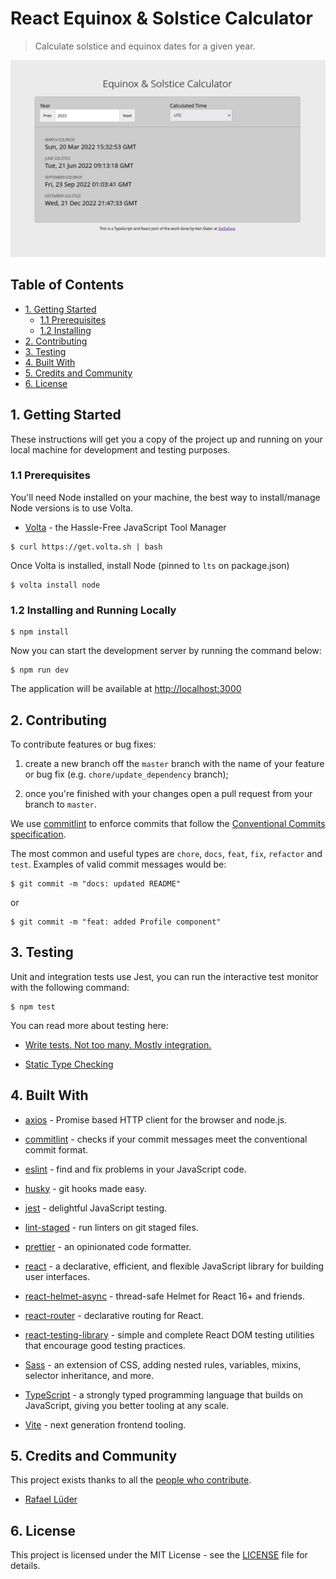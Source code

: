 # React Equinox & Solstice Calculator

> Calculate solstice and equinox dates for a given year.

![equinox_calc](equinox_calc.gif)

## Table of Contents

- [1. Getting Started](#1-getting-started)
  - [1.1 Prerequisites](#1.1-prerequisites)
  - [1.2 Installing](#1.2-installing-and-running-locally)
- [2. Contributing](#2-contributing)
- [3. Testing](#3-testing)
- [4. Built With](#4-built-with)
- [5. Credits and Community](#5-credits-and-community)
- [6. License](#6-license)

## 1. Getting Started

These instructions will get you a copy of the project up and running on your local machine for development and testing purposes.

### 1.1 Prerequisites

You'll need Node installed on your machine, the best way to install/manage
Node versions is to use Volta.

- [Volta](https://github.com/volta-cli/volta) - the Hassle-Free JavaScript
  Tool Manager

```
$ curl https://get.volta.sh | bash
```

Once Volta is installed, install Node (pinned to `lts` on package.json)

```
$ volta install node
```

### 1.2 Installing and Running Locally

```
$ npm install
```

Now you can start the development server by running the command below:

```
$ npm run dev
```

The application will be available at [http://localhost:3000](http://localhost:3000)

## 2. Contributing

To contribute features or bug fixes:

1. create a new branch off the `master` branch with the name of your feature or
   bug fix (e.g. `chore/update_dependency` branch);

2. once you're finished with your changes open a pull request from your 
   branch to `master`.

We use [commitlint](https://github.com/conventional-changelog/commitlint) to 
enforce commits that follow the [Conventional Commits specification](https://www.conventionalcommits.org/en/v1.0.0/#summary).

The most common and useful types are `chore`, `docs`, `feat`, `fix`, 
`refactor` and `test`. Examples of valid commit messages would be:

```
$ git commit -m "docs: updated README"
```

or

```
$ git commit -m "feat: added Profile component"
```

## 3. Testing

Unit and integration tests use Jest, you can run the interactive test monitor with the following command:

```
$ npm test
```

You can read more about testing here:

- [Write tests. Not too many. Mostly integration.](https://kentcdodds.com/blog/write-tests)

- [Static Type Checking](https://reactjs.org/docs/static-type-checking.html#typescript)

## 4. Built With

- [axios](https://github.com/axios/axios) - Promise based HTTP client for
  the browser and node.js.

- [commitlint](https://github.com/conventional-changelog/commitlint) - checks if your commit messages meet the conventional commit format.

- [eslint](https://github.com/eslint/eslint) - find and fix problems in your
  JavaScript code.

- [husky](https://github.com/typicode/husky) - git hooks made easy.

- [jest](https://github.com/facebook/jest) - delightful JavaScript testing.

- [lint-staged](https://github.com/okonet/lint-staged) - run linters on git
  staged files.

- [prettier](https://github.com/prettier/prettier) - an opinionated code formatter.

- [react](https://github.com/facebook/react) - a declarative, efficient, and
  flexible JavaScript library for building user interfaces.

- [react-helmet-async](https://github.com/staylor/react-helmet-async) -
  thread-safe Helmet for React 16+ and friends.

- [react-router](https://github.com/ReactTraining/react-router/) -
  declarative routing for React.

- [react-testing-library](https://github.com/testing-library/react-testing-library) -
  simple and complete React DOM testing utilities that encourage good testing
  practices.

- [Sass](https://github.com/sass/sass) - an extension of CSS, adding nested
  rules, variables, mixins, selector inheritance, and more.

- [TypeScript](https://www.typescriptlang.org/) - a strongly typed programming language that builds on JavaScript, giving you better tooling at any scale.

- [Vite](https://github.com/vitejs/vite) - next generation frontend tooling.

## 5. Credits and Community

This project exists thanks to all the <a href="https://github.
com/rlueder/equinox-solstice-calc/graphs/contributors">people who 
contribute</a>.

- [Rafael Lüder](https://github.com/rlueder)

## 6. License

This project is licensed under the MIT License - see the [LICENSE](LICENSE) file for details.
